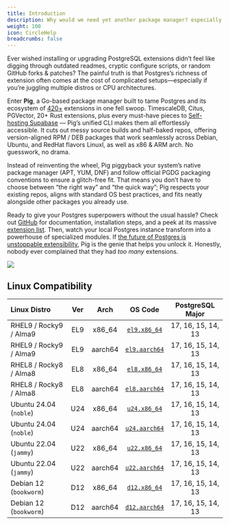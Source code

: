 ```yaml
---
title: Introduction
description: Why would we need yet another package manager? especially for Postgres extensions?
weight: 100
icon: CircleHelp
breadcrumbs: false
---
```


Ever wished installing or upgrading PostgreSQL extensions didn’t feel like digging through outdated readmes, cryptic configure scripts, or random GitHub forks & patches? 
The painful truth is that Postgres’s richness of extension often comes at the cost of complicated setups—especially if you’re juggling multiple distros or CPU architectures.


Enter **Pig**, a Go-based package manager built to tame Postgres and its ecosystem of [420+](https://ext.pgsty.com/list) extensions in one fell swoop.
TimescaleDB, Citus, PGVector, 20+ Rust extensions, plus every must-have pieces to [Self-hosting Supabase](https://doc.pgsty.com/app/supabase) —
Pig’s unified CLI makes them all effortlessly accessible. It cuts out messy source builds and half-baked repos,
offering version-aligned RPM / DEB packages that work seamlessly across Debian, Ubuntu, and RedHat flavors Linuxl, as well as x86 & ARM arch. No guesswork, no drama.

Instead of reinventing the wheel, Pig piggyback your system’s native package manager (APT, YUM, DNF) and follow official PGDG packaging conventions to ensure a glitch-free fit.
That means you don’t have to choose between “the right way” and “the quick way”; Pig respects your existing repos, aligns with standard OS best practices, and fits neatly alongside other packages you already use.

Ready to give your Postgres superpowers without the usual hassle? Check out [GitHub](https://github.com/pgsty/pig) for documentation,
installation steps, and a peek at its massive [extension list](https://ext.pgsty.com/list/). Then, watch your local Postgres instance transform into a powerhouse of specialized modules.
If [the future of Postgres is unstoppable extensibility](https://medium.com/@fengruohang/postgres-is-eating-the-database-world-157c204dcfc4),
Pig is the genie that helps you unlock it. Honestly, nobody ever complained that they had *too many* extensions.

![](/img/pigsty/ecosystem.gif)




## Linux Compatibility

| Linux Distro           | Ver |  Arch   |                                            OS Code                                            |  PostgreSQL Major  |
|:-----------------------|:---:|:-------:|:---------------------------------------------------------------------------------------------:|:------------------:|
| RHEL9 / Rocky9 / Alma9 | EL9 | x86_64  |  [`el9.x86_64`](https://github.com/pgsty/pigsty/blob/main/roles/node_id/vars/el9.x86_64.yml)  | 17, 16, 15, 14, 13 |
| RHEL9 / Rocky9 / Alma9 | EL9 | aarch64 | [`el9.aarch64`](https://github.com/pgsty/pigsty/blob/main/roles/node_id/vars/el9.aarch64.yml) | 17, 16, 15, 14, 13 |
| RHEL8 / Rocky8 / Alma8 | EL8 | x86_64  |  [`el8.x86_64`](https://github.com/pgsty/pigsty/blob/main/roles/node_id/vars/el8.x86_64.yml)  | 17, 16, 15, 14, 13 |
| RHEL8 / Rocky8 / Alma8 | EL8 | aarch64 | [`el8.aarch64`](https://github.com/pgsty/pigsty/blob/main/roles/node_id/vars/el8.aarch64.yml) | 17, 16, 15, 14, 13 |
| Ubuntu 24.04 (`noble`) | U24 | x86_64  |  [`u24.x86_64`](https://github.com/pgsty/pigsty/blob/main/roles/node_id/vars/u24.x86_64.yml)  | 17, 16, 15, 14, 13 |
| Ubuntu 24.04 (`noble`) | U24 | aarch64 | [`u24.aarch64`](https://github.com/pgsty/pigsty/blob/main/roles/node_id/vars/u24.aarch64.yml) | 17, 16, 15, 14, 13 |
| Ubuntu 22.04 (`jammy`) | U22 | x86_64  |  [`u22.x86_64`](https://github.com/pgsty/pigsty/blob/main/roles/node_id/vars/u22.x86_64.yml)  | 17, 16, 15, 14, 13 |
| Ubuntu 22.04 (`jammy`) | U22 | aarch64 | [`u22.aarch64`](https://github.com/pgsty/pigsty/blob/main/roles/node_id/vars/u22.aarch64.yml) | 17, 16, 15, 14, 13 |
| Debian 12 (`bookworm`) | D12 | x86_64  |  [`d12.x86_64`](https://github.com/pgsty/pigsty/blob/main/roles/node_id/vars/d12.x86_64.yml)  | 17, 16, 15, 14, 13 |
| Debian 12 (`bookworm`) | D12 | aarch64 | [`d12.aarch64`](https://github.com/pgsty/pigsty/blob/main/roles/node_id/vars/d12.aarch64.yml) | 17, 16, 15, 14, 13 |
